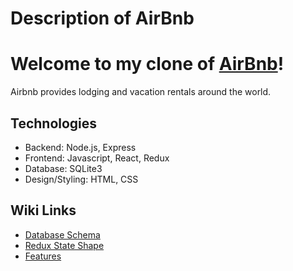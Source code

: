 # Description of AirBnb

# Welcome to my clone of [AirBnb](https://lynnette-airbnb.herokuapp.com/)!

Airbnb provides lodging and vacation rentals around the world.

## Technologies
- Backend: Node.js, Express
- Frontend: Javascript, React, Redux
- Database: SQLite3
- Design/Styling: HTML, CSS

## Wiki Links
- [Database Schema](https://github.com/lynnettenguyen/airBnb_project/wiki/Database-Schema)
- [Redux State Shape](https://github.com/lynnettenguyen/airBnb_project/wiki/Redux-State-Shape)
- [Features](https://github.com/lynnettenguyen/airBnb_project/wiki/Features-List)
